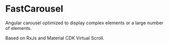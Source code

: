 # FastCarousel

Angular carousel optimized to display complex elements or a large number of elements.

Based on RxJs and Material CDK Virtual Scroll.
